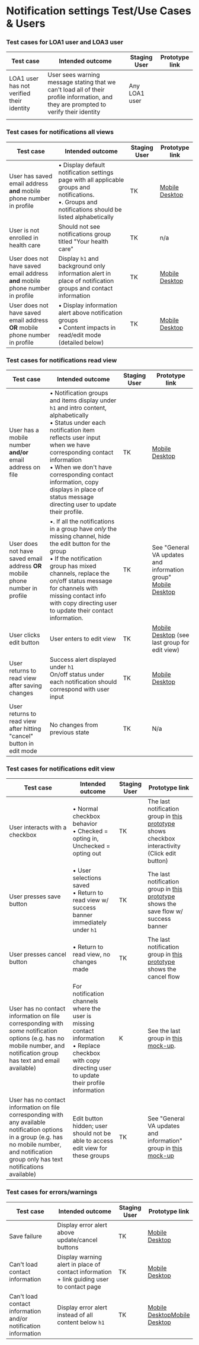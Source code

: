# Notification settings Test/Use Cases & Users 


### Test cases for LOA1 user and LOA3 user

| Test case                                 | Intended outcome                                             | Staging User  | Prototype link |
| ----------------------------------------- | ------------------------------------------------------------ | ------------- | -------------- |
| LOA1 user has not verified their identity | User sees warning message stating that we can't load all of their profile information, and they are prompted to verify their identity | Any LOA1 user |                |
|                                           |                                                              |               |                |

### Test cases for notifications all views

| Test case                                                    | Intended outcome                                             | Staging User | Prototype link                                               |
| ------------------------------------------------------------ | ------------------------------------------------------------ | ------------ | ------------------------------------------------------------ |
| User has saved email address **and** mobile phone number in profile | •  Display default notification settings page with all applicable groups and notifications.  <br />•. Groups and notifications should be listed alphabetically | TK           | [Mobile](TKhttps://preview.uxpin.com/bb87d0fa61a32938a47e7bcdc836db235ab77576#/pages/137989653?mode=i)<br />[Desktop](https://preview.uxpin.com/bb87d0fa61a32938a47e7bcdc836db235ab77576#/pages/139127795/simulate/sitemap?mode=i) |
| User is not enrolled in health care                          | Should not see notifications group titled "Your health care" | TK           | n/a                                                          |
| User does not have saved email address **and** mobile phone number in profile | Display `h1` and background only information alert in place of notification groups and contact information | TK           | [Mobile](https://preview.uxpin.com/bb87d0fa61a32938a47e7bcdc836db235ab77576#/pages/138278598/simulate/sitemap?mode=i)<br />[Desktop](https://preview.uxpin.com/bb87d0fa61a32938a47e7bcdc836db235ab77576#/pages/138298167/simulate/sitemap?mode=i) |
| User does not have saved email address **OR** mobile phone number in profile | • Display information alert above notification groups<br />• Content impacts in read/edit mode (detailed below) | TK           | [Mobile](https://preview.uxpin.com/bb87d0fa61a32938a47e7bcdc836db235ab77576#/pages/138278597/simulate/sitemap?mode=i)<br />[Desktop](https://preview.uxpin.com/bb87d0fa61a32938a47e7bcdc836db235ab77576#/pages/139109897/simulate/sitemap?mode=i) |

### Test cases for notifications read view

| Test case                                                    | Intended outcome                                             | Staging User | Prototype link                                               |
| ------------------------------------------------------------ | ------------------------------------------------------------ | ------------ | ------------------------------------------------------------ |
| User has a mobile number **and/or** email address on file    | • Notification groups and items display under `h1` and intro content, alphabetically<br />• Status under each notification item reflects user input when we have corresponding contact information<br />• When we don't have corresponding contact information, copy displays in place of status message directing user to update their profile. | TK           | [Mobile](https://preview.uxpin.com/bb87d0fa61a32938a47e7bcdc836db235ab77576#/pages/138278597/simulate/sitemap?mode=i)<br />[Desktop](https://preview.uxpin.com/bb87d0fa61a32938a47e7bcdc836db235ab77576#/pages/139109897/simulate/sitemap?mode=i) |
| User does not have saved email address **OR** mobile phone number in profile | •. If all the notifications in a group have *only* the missing channel, hide the edit button for the group <br />• If the notification group has mixed channels, replace the on/off status message for channels with missing contact info with copy directing user to update their contact information. | TK           | See "General VA updates and information group"<br />[Mobile](https://preview.uxpin.com/bb87d0fa61a32938a47e7bcdc836db235ab77576#/pages/138278597/simulate/sitemap)<br />[Desktop](https://preview.uxpin.com/bb87d0fa61a32938a47e7bcdc836db235ab77576#/pages/139109897/simulate/sitemap?mode=i) |
| User clicks edit button                                      | User enters to edit view                                     | TK           | [Mobile](https://preview.uxpin.com/bb87d0fa61a32938a47e7bcdc836db235ab77576#/pages/137989652/simulate/sitemap)<br />[Desktop](https://preview.uxpin.com/bb87d0fa61a32938a47e7bcdc836db235ab77576#/pages/139109897/simulate/sitemap) (see last group for edit view) |
| User returns to read view after saving changes               | Success alert displayed under `h1`<br />On/off status under each notification  should correspond with user input | TK           | [Mobile](https://preview.uxpin.com/bb87d0fa61a32938a47e7bcdc836db235ab77576#/pages/138069327/simulate/sitemap)<br />[Desktop](https://preview.uxpin.com/bb87d0fa61a32938a47e7bcdc836db235ab77576#/pages/138069326/simulate/sitemap) |
| User returns to read view after hitting "cancel" button in edit mode | No changes from previous state                               | TK           | N/a                                                          |

### Test cases for notifications edit view

| Test case                                                    | Intended outcome                                             | Staging User | Prototype link                                               |
| ------------------------------------------------------------ | ------------------------------------------------------------ | ------------ | ------------------------------------------------------------ |
| User interacts with a checkbox                               | • Normal checkbox behavior<br />• Checked = opting in, Unchecked = opting out | TK           | The last notification group in [this prototype](https://preview.uxpin.com/5ecec4de6ec34eddc9f095677a881be3646124ce#/pages/139049744/simulate/no-panels?mode=i) shows checkbox interactivity (Click edit button) |
| User presses save button                                     | • User selections saved<br />• Return to read view w/ success banner immediately under `h1` | TK           | The last notification group in [this prototype](https://preview.uxpin.com/5ecec4de6ec34eddc9f095677a881be3646124ce#/pages/139049744/simulate/no-panels?mode=i) shows the save flow w/ success banner |
| User presses cancel button                                   | • Return to read view, no changes made                       | TK           | The last notification group in [this prototype](https://preview.uxpin.com/5ecec4de6ec34eddc9f095677a881be3646124ce#/pages/139049744/simulate/no-panels?mode=i) shows the cancel flow |
| User has no contact information on file corresponding with *some* notification options (e.g. has no mobile number, and notification group has text and email available) | For notification channels where the user is missing contact information<br />•  Replace checkbox with copy directing user to update their profile information | K            | See the last group in [this mock-up](https://preview.uxpin.com/bb87d0fa61a32938a47e7bcdc836db235ab77576#/pages/139109897/simulate/sitemap). |
| User has no contact information on file corresponding with any available notification options in a group (e.g. has no mobile number, and notification group only has text notifications available) | Edit button hidden; user should not be able to access edit view for these groups | TK           | See "General VA updates and information" group in [this mock-up](https://preview.uxpin.com/bb87d0fa61a32938a47e7bcdc836db235ab77576#/pages/139109897/simulate/sitemap) |


### Test cases for errors/warnings

| Test case                                                    | Intended outcome                                             | Staging User | Prototype link                                               |
| ------------------------------------------------------------ | ------------------------------------------------------------ | ------------ | ------------------------------------------------------------ |
| Save failure                                                 | Display error alert above update/cancel buttons              | TK           | [Mobile](https://preview.uxpin.com/bb87d0fa61a32938a47e7bcdc836db235ab77576#/pages/138080510/simulate/sitemap)<br />[Desktop](https://preview.uxpin.com/bb87d0fa61a32938a47e7bcdc836db235ab77576#/pages/138111406/simulate/sitemap) |
| Can't load contact information                               | Display warning alert in place of contact information + link guiding user to contact page | TK           | [Mobile](https://preview.uxpin.com/bb87d0fa61a32938a47e7bcdc836db235ab77576#/pages/138080511/simulate/sitemap)<br />[Desktop](https://preview.uxpin.com/bb87d0fa61a32938a47e7bcdc836db235ab77576#/pages/138111408/simulate/sitemap) |
| Can't load contact information and/or notification information | Display error alert instead of all content below `h1`        | TK           | [Mobile](https://preview.uxpin.com/bb87d0fa61a32938a47e7bcdc836db235ab77576#/pages/138080509/simulate/sitemap)<br />[Desktop](https://preview.uxpin.com/bb87d0fa61a32938a47e7bcdc836db235ab77576#/pages/138111407/simulate/sitemap)[Mobile](https://preview.uxpin.com/bb87d0fa61a32938a47e7bcdc836db235ab77576#/pages/138080509/simulate/sitemap)<br />[Desktop](https://preview.uxpin.com/bb87d0fa61a32938a47e7bcdc836db235ab77576#/pages/138111407/simulate/sitemap) |

